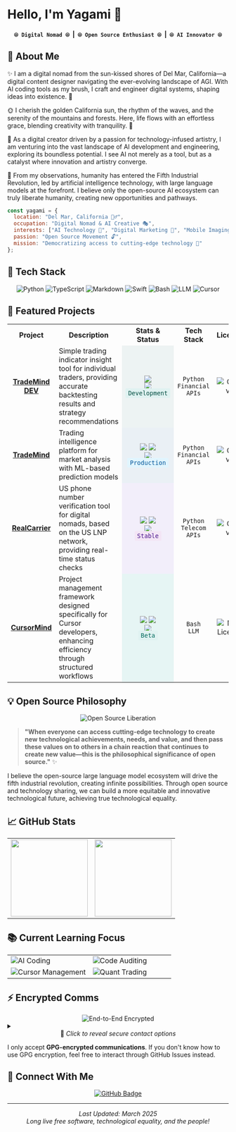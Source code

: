 # Hello, I'm Yagami 👋

<div align="center">
  <h4>
    <code>⦾ Digital Nomad ⦾</code> &nbsp;|&nbsp; 
    <code>⦾ Open Source Enthusiast ⦾</code> &nbsp;|&nbsp; 
    <code>⦾ AI Innovator ⦾</code>
  </h4>
</div>

## 🌊 About Me 

✨ I am a digital nomad from the sun-kissed shores of Del Mar, California—a digital content designer navigating the ever-evolving landscape of AGI. With AI coding tools as my brush, I craft and engineer digital systems, shaping ideas into existence. 🎨

🌞 I cherish the golden California sun, the rhythm of the waves, and the serenity of the mountains and forests. Here, life flows with an effortless grace, blending creativity with tranquility. 🌊

💫 As a digital creator driven by a passion for technology-infused artistry, I am venturing into the vast landscape of AI development and engineering, exploring its boundless potential. I see AI not merely as a tool, but as a catalyst where innovation and artistry converge.

🔮 From my observations, humanity has entered the Fifth Industrial Revolution, led by artificial intelligence technology, with large language models at the forefront. I believe only the open-source AI ecosystem can truly liberate humanity, creating new opportunities and pathways.

```javascript
const yagami = {
  location: "Del Mar, California 🏄‍♂️",
  occupation: "Digital Nomad & AI Creative 🎭",
  interests: ["AI Technology 🤖", "Digital Marketing 📱", "Mobile Imaging Tech 📷"],
  passion: "Open Source Movement 🔓",
  mission: "Democratizing access to cutting-edge technology 🌉"
};
```

## 🔧 Tech Stack

<div align="center">

![Python](https://img.shields.io/badge/python-3670A0?style=for-the-badge&logo=python&logoColor=ffdd54)
![TypeScript](https://img.shields.io/badge/typescript-%23007ACC.svg?style=for-the-badge&logo=typescript&logoColor=white)
![Markdown](https://img.shields.io/badge/markdown-%23000000.svg?style=for-the-badge&logo=markdown&logoColor=white)
![Swift](https://img.shields.io/badge/swift-F54A2A?style=for-the-badge&logo=swift&logoColor=white)
![Bash](https://img.shields.io/badge/bash-%234EAA25.svg?style=for-the-badge&logo=gnu-bash&logoColor=white)
![LLM](https://img.shields.io/badge/LLM_Technology-%2347A248.svg?style=for-the-badge&logo=openai&logoColor=white)
![Cursor](https://img.shields.io/badge/Cursor-%23000000.svg?style=for-the-badge&logo=cursor&logoColor=white)

</div>

## 🚀 Featured Projects

<table width="100%" align="center">
  <tr>
    <th width="18%" align="center">Project</th>
    <th width="37%" align="center">Description</th>
    <th width="20%" align="center">Stats & Status</th>
    <th width="15%" align="center">Tech Stack</th>
    <th width="10%" align="center">License</th>
  </tr>
  <tr>
    <td align="center"><a href="https://github.com/yagami1997/TradeMind/tree/dev"><b>TradeMind DEV</b></a></td>
    <td>Simple trading indicator insight tool for individual traders, providing accurate backtesting results and strategy recommendations</td>
    <td align="center" style="background-color: rgba(95, 158, 160, 0.1);">
      <img src="https://img.shields.io/github/last-commit/yagami1997/TradeMind/dev?style=flat&color=5F9EA0"/>
      <br>
      <img src="https://img.shields.io/github/commit-activity/w/yagami1997/TradeMind/dev?label=commits&style=flat&color=5F9EA0"/>
      <br>
      <code style="background-color: #E0F2F1; color: #004D40; padding: 3px 6px; border-radius: 3px;">Development</code>
    </td>
    <td align="center"><code>Python</code><br><code>Financial APIs</code></td>
    <td align="center"><img src="https://img.shields.io/badge/license-GPL%20v3-green.svg?style=flat" alt="GPL v3"/></td>
  </tr>
  <tr>
    <td align="center"><a href="https://github.com/yagami1997/TradeMind"><b>TradeMind</b></a></td>
    <td>Trading intelligence platform for market analysis with ML-based prediction models</td>
    <td align="center" style="background-color: rgba(70, 130, 180, 0.1);">
      <img src="https://img.shields.io/github/stars/yagami1997/TradeMind?style=flat&color=5F9EA0"/>
      <img src="https://img.shields.io/github/forks/yagami1997/TradeMind?style=flat&color=5F9EA0"/>
      <br>
      <img src="https://img.shields.io/github/commit-activity/w/yagami1997/TradeMind?label=commits&style=flat&color=5F9EA0"/>
      <br>
      <code style="background-color: #E1F5FE; color: #01579B; padding: 3px 6px; border-radius: 3px;">Production</code>
    </td>
    <td align="center"><code>Python</code><br><code>Financial APIs</code></td>
    <td align="center"><img src="https://img.shields.io/badge/license-GPL%20v3-green.svg?style=flat" alt="GPL v3"/></td>
  </tr>
  <tr>
    <td align="center"><a href="https://github.com/yagami1997/RealCarrier"><b>RealCarrier</b></a></td>
    <td>US phone number verification tool for digital nomads, based on the US LNP network, providing real-time status checks</td>
    <td align="center" style="background-color: rgba(147, 112, 219, 0.1);">
      <img src="https://img.shields.io/github/stars/yagami1997/RealCarrier?style=flat&color=5F9EA0"/>
      <img src="https://img.shields.io/github/forks/yagami1997/RealCarrier?style=flat&color=5F9EA0"/>
      <br>
      <img src="https://img.shields.io/github/commit-activity/w/yagami1997/RealCarrier?label=commits&style=flat&color=5F9EA0"/>
      <br>
      <code style="background-color: #F3E5F5; color: #4A148C; padding: 3px 6px; border-radius: 3px;">Stable</code>
    </td>
    <td align="center"><code>Python</code><br><code>Telecom APIs</code></td>
    <td align="center"><img src="https://img.shields.io/badge/license-GPL%20v3-green.svg?style=flat" alt="GPL v3"/></td>
  </tr>
  <tr>
    <td align="center"><a href="https://github.com/yagami1997/CursorMind"><b>CursorMind</b></a></td>
    <td>Project management framework designed specifically for Cursor developers, enhancing efficiency through structured workflows</td>
    <td align="center" style="background-color: rgba(32, 178, 170, 0.1);">
      <img src="https://img.shields.io/github/stars/yagami1997/CursorMind?style=flat&color=5F9EA0"/>
      <img src="https://img.shields.io/github/forks/yagami1997/CursorMind?style=flat&color=5F9EA0"/>
      <br>
      <img src="https://img.shields.io/github/commit-activity/w/yagami1997/CursorMind?label=commits&style=flat&color=5F9EA0"/>
      <br>
      <code style="background-color: #E0F2F1; color: #00695C; padding: 3px 6px; border-radius: 3px;">Beta</code>
    </td>
    <td align="center"><code>Bash</code><br><code>LLM</code></td>
    <td align="center"><img src="https://img.shields.io/badge/license-MIT-blue.svg?style=flat" alt="MIT License"/></td>
  </tr>
</table>

## 💡 Open Source Philosophy

<div align="center">
  <img src="https://img.shields.io/badge/⟬_Open_Source_Liberation_⟭-5F9EA0?style=for-the-badge&logoColor=white" alt="Open Source Liberation" />
</div>

> **"When everyone can access cutting-edge technology to create new technological achievements, needs, and value, and then pass these values on to others in a chain reaction that continues to create new value—this is the philosophical significance of open source."** ✨

I believe the open-source large language model ecosystem will drive the fifth industrial revolution, creating infinite possibilities. Through open source and technology sharing, we can build a more equitable and innovative technological future, achieving true technological equality.

## 📈 GitHub Stats

<table width="100%" align="center">
  <tr>
    <td width="50%" align="center">
      <img src="https://github-readme-stats.vercel.app/api?username=yagami1997&show_icons=true&theme=tokyonight&hide_border=true&card_width=450&rank_icon=github&include_all_commits=true&count_private=true&line_height=27" height="175" />
    </td>
    <td width="50%" align="center">
      <img src="https://github-readme-stats.vercel.app/api/top-langs/?username=yagami1997&theme=tokyonight&hide_border=true&layout=compact&card_width=445&langs_count=6&exclude_repo=obsidian-vault,dotfiles,zsh-config" height="175" />
    </td>
  </tr>
</table>

## 📚 Current Learning Focus

<div align="left">
  <table width="100%" border="0" cellspacing="10" cellpadding="0">
    <tr>
      <td width="50%" align="left"><img src="https://img.shields.io/badge/AI_Coding-Cursor_+_Claude-5F9EA0?style=for-the-badge&logoColor=white" alt="AI Coding" /></td>
      <td width="50%" align="left"><img src="https://img.shields.io/badge/Code_Auditing-Security_Practices-4682B4?style=for-the-badge&logoColor=white" alt="Code Auditing" /></td>
    </tr>
    <tr>
      <td width="50%" align="left"><img src="https://img.shields.io/badge/Cursor-Workflow_Management-9370DB?style=for-the-badge&logoColor=white" alt="Cursor Management" /></td>
      <td width="50%" align="left"><img src="https://img.shields.io/badge/Quantitative_Trading-Analysis-20B2AA?style=for-the-badge&logoColor=white" alt="Quant Trading" /></td>
    </tr>
  </table>
</div>

## ⚡ Encrypted Comms

<div align="center">
  <img src="https://img.shields.io/badge/E2E-Encrypted-00C853?style=flat-square&logo=gnuprivacyguard&logoColor=white" alt="End-to-End Encrypted" />
</div>

<details>
  <summary><div align="center">🔐 <i>Click to reveal secure contact options</i></div></summary>
  <br>
  <div align="center">
    <a href="https://github.com/yagami1997/yagami1997/issues/new?title=Email%20Request&body=%23%20%F0%9F%94%90%20Request%20for%20Secure%20Communication%20Channel%20%F0%9F%94%90%0A%0AGreetings%2C%20I%27d%20like%20to%20establish%20encrypted%20communication%20with%20you.%0A%0A%23%23%20Why%20I%27m%20Seeking%20Encrypted%20Contact%3A%0A%3C%21--%20Please%20share%20a%20bit%20about%20why%20you%27d%20like%20to%20connect%20--%3E%0A%0A%23%23%20My%20GitHub%20Background%3A%0A%3C%21--%20A%20quick%20introduction%20helps%20establish%20trust%20--%3E%0A%0ALooking%20forward%20to%20connecting%20securely%21">
      <img src="https://img.shields.io/badge/Request_Secure_Channel-4682B4?style=for-the-badge&logo=minutemailer&logoColor=white" alt="Request Email" />
    </a>
  </div>
</details>

I only accept **GPG-encrypted communications**. If you don't know how to use GPG encryption, feel free to interact through GitHub Issues instead.

## 💬 Connect With Me

<div align="center">
  <a href="https://github.com/yagami1997">
    <img src="https://img.shields.io/badge/GitHub-Follow-6495ED?style=for-the-badge&logo=github" alt="GitHub Badge"/>
  </a>
</div>

---

<div align="center">
  <i>Last Updated: March 2025</i><br>
  <i>Long live free software, technological equality, and the people!</i>
</div>